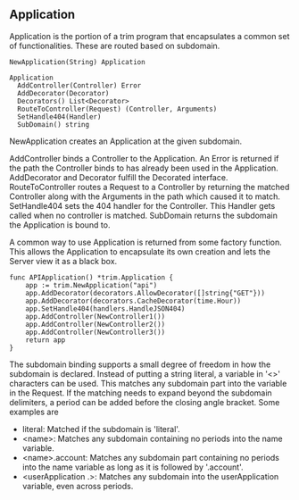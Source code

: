 ## Application

Application is the portion of a trim program that encapsulates a common set of
functionalities. These are routed based on subdomain.

```
NewApplication(String) Application

Application
  AddController(Controller) Error
  AddDecorator(Decorator)
  Decorators() List<Decorator>
  RouteToController(Request) (Controller, Arguments)
  SetHandle404(Handler)
  SubDomain() string
```

NewApplication creates an Application at the given subdomain.

AddController binds a Controller to the Application. An Error is returned if the
path the Controller binds to has already been used in the Application.
AddDecorator and Decorator fulfill the Decorated interface. RouteToController
routes a Request to a Controller by returning the matched Controller along with
the Arguments in the path which caused it to match. SetHandle404 sets the 404
handler for the Controller. This Handler gets called when no controller is
matched. SubDomain returns the subdomain the Application is bound to.

A common way to use Application is returned from some factory function. This
allows the Application to encapsulate its own creation and lets the Server view
it as a black box.

```
func APIApplication() *trim.Application {
	app := trim.NewApplication("api")
	app.AddDecorator(decorators.AllowDecorator([]string{"GET"}))
	app.AddDecorator(decorators.CacheDecorator(time.Hour))
	app.SetHandle404(handlers.HandleJSON404)
	app.AddController(NewController1())
	app.AddController(NewController2())
	app.AddController(NewController3())
	return app
}
```

The subdomain binding supports a small degree of freedom in how the subdomain is
declared. Instead of putting a string literal, a variable in '<>' characters can
be used. This matches any subdomain part into the variable in the Request. If
the matching needs to expand beyond the subdomain delimiters, a period can be
added before the closing angle bracket. Some examples are

* literal: Matched if the subdomain is 'literal'.
* \<name\>: Matches any subdomain containing no periods into the name variable.
* \<name\>.account: Matches any subdomain part containing no periods into the
  name variable as long as it is followed by '.account'.
* \<userApplication .\>: Matches any subdomain into the userApplication
  variable, even across periods.
